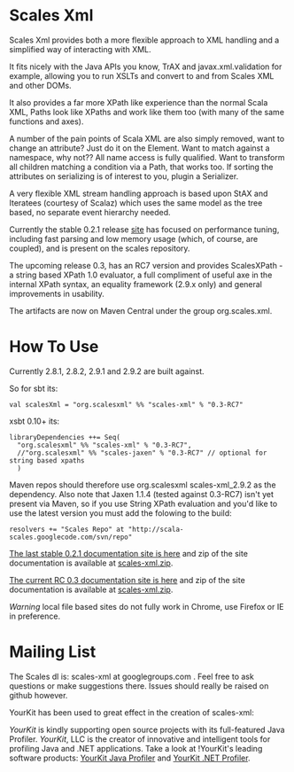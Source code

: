 # Scales Xml

Scales Xml provides both a more flexible approach to XML handling and a simplified way of interacting with XML.  

It fits nicely with the Java APIs you know, TrAX and javax.xml.validation for example, allowing you to run XSLTs and convert to and from Scales XML and other DOMs.

It also provides a far more XPath like experience than the normal Scala XML, Paths look like XPaths and work like them too (with many of the same functions and axes).

A number of the pain points of Scala XML are also simply removed, want to change an attribute?  Just do it on the Element.  Want to match against a namespace, why not?? All name access is fully qualified.  Want to transform all children matching a condition via a Path, that works too.  If sorting the attributes on serializing is of interest to you, plugin a Serializer.

A very flexible XML stream handling approach is based upon StAX and Iteratees (courtesy of Scalaz) which uses the same model as the tree based, no separate event hierarchy needed.

Currently the stable 0.2.1 release [site](http://scala-scales.googlecode.com/svn/sites/scales/scales-xml_2.9.1/0.2.1/index.html) has focused on performance tuning, including fast parsing and low memory usage (which, of course, are coupled), and is present on the scales repository.

The upcoming release 0.3, has an RC7 version and provides ScalesXPath - a string based XPath 1.0 evaluator, a full compliment of useful axe in the internal XPath syntax, an equality framework (2.9.x only) and general improvements in usability.  

The artifacts are now on Maven Central under the group org.scales.xml.

# How To Use

Currently 2.8.1, 2.8.2, 2.9.1 and 2.9.2 are built against.

So for sbt its:

    val scalesXml = "org.scalesxml" %% "scales-xml" % "0.3-RC7"

xsbt 0.10+ its:

    libraryDependencies ++= Seq(
      "org.scalesxml" %% "scales-xml" % "0.3-RC7",
      //"org.scalesxml" %% "scales-jaxen" % "0.3-RC7" // optional for string based xpaths
      )

Maven repos should therefore use org.scalesxml scales-xml_2.9.2 as the dependency.   Also note that Jaxen 1.1.4 (tested against 0.3-RC7) isn't yet present via Maven, so if you use String XPath evaluation and you'd like to use the latest version you must add the folowing to the build:

    resolvers += "Scales Repo" at "http://scala-scales.googlecode.com/svn/repo"

[The last stable 0.2.1 documentation site is here](http://scala-scales.googlecode.com/svn/sites/scales/scales-xml_2.9.1/0.2.1/index.html) and zip of the site documentation is available at [scales-xml.zip](http://scala-scales.googlecode.com/svn/sites/scales/scales-xml_2.9.1/0.2.1/scales-xml_2.9.1-0.2.1-site.zip).  

[The current RC 0.3 documentation site is here](http://scala-scales.googlecode.com/svn/sites/scales/scales-xml_2.9.2/0.3-RC7/index.html) and zip of the site documentation is available at [scales-xml.zip](http://scala-scales.googlecode.com/svn/sites/scales/scales-xml_2.9.2/0.3-RC7/org.scalesxml-scales-xml-0.3-RC7-site.zip).

_Warning_ local file based sites do not fully work in Chrome, use Firefox or IE in preference.

# Mailing List

The Scales dl is: scales-xml at googlegroups.com .  Feel free to ask questions or make suggestions there.  Issues should really be raised on github however.

YourKit has been used to great effect in the creation of scales-xml:

*YourKit* is kindly supporting open source projects with its full-featured Java Profiler.
*YourKit*, LLC is the creator of innovative and intelligent tools for profiling
Java and .NET applications. Take a look at !YourKit's leading software products:
[YourKit Java Profiler](http://www.yourkit.com/java/profiler/index.jsp) and
[YourKit .NET Profiler](http://www.yourkit.com/.net/profiler/index.jsp).